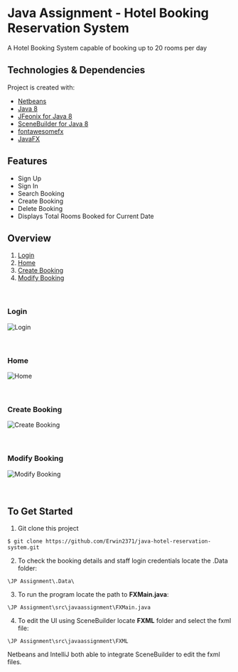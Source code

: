 # Java Assignment - Hotel Booking Reservation System
A Hotel Booking System capable of booking up to 20 rooms per day

## Technologies & Dependencies
Project is created with:
* [Netbeans](https://netbeans.apache.org/download/index.html)
* [Java 8](https://www.oracle.com/java/technologies/javase-jre8-downloads.html)
* [JFeonix for Java 8](https://github.com/sshahine/JFoenix)
* [SceneBuilder for Java 8](https://gluonhq.com/products/scene-builder/)
* [fontawesomefx](https://bitbucket.org/Jerady/fontawesomefx/downloads/fontawesomefx-8.9.jar)
* [JavaFX](https://gluonhq.com/products/javafx/)

## Features
* Sign Up 
* Sign In
* Search Booking
* Create Booking
* Delete Booking
* Displays Total Rooms Booked for Current Date

## Overview
1. [Login](#login)
2. [Home](#home)
3. [Create Booking](#create-booking)
4. [Modify Booking](#modify-booking)
<br/><br/><br/>

### Login
![Login](https://github.com/Erwin2371/java-hotel-reservation-system/blob/main/Screenshots/Hotel%20Reservation%20System%20Login.png)
<br/><br/><br/>

### Home
![Home](https://github.com/Erwin2371/java-hotel-reservation-system/blob/main/Screenshots/Hotel%20Reservation%20System%20Home.png)
<br/><br/><br/>

### Create Booking
![Create Booking](https://github.com/Erwin2371/java-hotel-reservation-system/blob/main/Screenshots/Hotel%20Reservation%20System%20Add%20Booking.png)
<br/><br/><br/>

### Modify Booking
![Modify Booking](https://github.com/Erwin2371/java-hotel-reservation-system/blob/main/Screenshots/Hotel%20Reservation%20System%20Modify%20Booking.png)
<br/><br/><br/>

## To Get Started
1.  Git clone this project
```
$ git clone https://github.com/Erwin2371/java-hotel-reservation-system.git
```

2. To check the booking details and staff login credentials locate the .Data folder:
```
\JP Assignment\.Data\
```

3. To run the program locate the path to **FXMain.java**:
```
\JP Assignment\src\javaassignment\FXMain.java
```

4. To edit the UI using SceneBuilder locate **FXML** folder and select the fxml file:
```
\JP Assignment\src\javaassignment\FXML
```
Netbeans and IntelliJ both able to integrate SceneBuilder to edit the fxml files.
